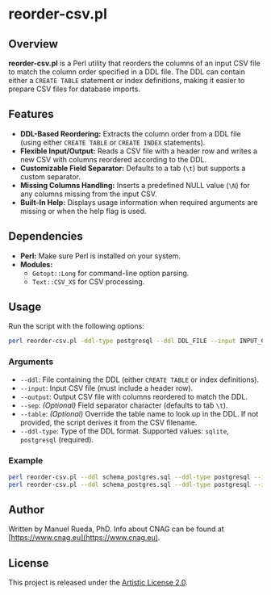 # reorder-csv.pl

## Overview

**reorder-csv.pl** is a Perl utility that reorders the columns of an input CSV file to match the column order specified in a DDL file. The DDL can contain either a `CREATE TABLE` statement or index definitions, making it easier to prepare CSV files for database imports.

## Features

- **DDL-Based Reordering:** Extracts the column order from a DDL file (using either `CREATE TABLE` or `CREATE INDEX` statements).
- **Flexible Input/Output:** Reads a CSV file with a header row and writes a new CSV with columns reordered according to the DDL.
- **Customizable Field Separator:** Defaults to a tab (`\t`) but supports a custom separator.
- **Missing Columns Handling:** Inserts a predefined NULL value (`\N`) for any columns missing from the input CSV.
- **Built-In Help:** Displays usage information when required arguments are missing or when the help flag is used.

## Dependencies

- **Perl:** Make sure Perl is installed on your system.
- **Modules:**
  - `Getopt::Long` for command-line option parsing.
  - `Text::CSV_XS` for CSV processing.

## Usage

Run the script with the following options:

```bash
perl reorder-csv.pl -ddl-type postgresql --ddl DDL_FILE --input INPUT_CSV --output OUTPUT_CSV [--sep SEPARATOR]
```

### Arguments

- `--ddl`: File containing the DDL (either `CREATE TABLE` or index definitions).
- `--input`: Input CSV file (must include a header row).
- `--output`: Output CSV file with columns reordered to match the DDL.
- `--sep`: *(Optional)* Field separator character (defaults to tab `\t`).
- `--table`: *(Optional)* Override the table name to look up in the DDL. If not provided, the script derives it from the CSV filename.
- `--ddl-type`: Type of the DDL format. Supported values: `sqlite`, `postgresql` (required).

### Example

```bash
perl reorder-csv.pl --ddl schema_postgres.sql --ddl-type postgresql --input PERSON.csv --output reordered_data.csv --sep $'\t'
perl reorder-csv.pl --ddl schema_postgres.sql --ddl-type postgresql --input my_table.csv --output reordered_data.csv --sep $'\t' --table person
```

## Author 

Written by Manuel Rueda, PhD. Info about CNAG can be found at [https://www.cnag.eu](https://www.cnag.eu).

## License

This project is released under the [Artistic License 2.0](../LICENSE).
